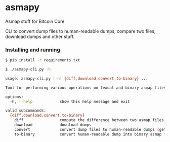 # asmapy
Asmap stuff for Bitcoin Core

CLI to convert dump files to human-readable dumps, compare two files, download dumps and other stuff.

### Installing and running

```sh
$ pip install -r requirements.txt
```

```sh
$ ./asmapy-cli.py -h
```

```sh
usage: asmapy-cli.py [-h] {diff,download,convert,to-binary} ...

Tool for performing various operations on texual and binary asmap files.

options:
  -h, --help            show this help message and exit

valid subcommands:
  {diff,download,convert,to-binary}
    diff                compute the difference between two asmap files
    download            download dumps
    convert             convert dump files to human-readable dumps (getting unique originating ASN for this prefix)
    to-binary           convert human-readable dump into binary asmap file
```
